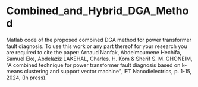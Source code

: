 # Combined_and_Hybrid_DGA_Method
Matlab code of the proposed combined DGA method for power transformer fault diagnosis.
To use this work or any part thereof for your research you are required to cite the paper: Arnaud Nanfak, Abdelmoumene Hechifa, Samuel Eke, Abdelaziz LAKEHAL, Charles. H. Kom & Sherif S. M. GHONEIM, “A combined technique for power transformer fault diagnosis based on k-means clustering and support vector machine”, IET Nanodielectrics, p. 1-15, 2024, (In press).
